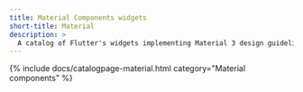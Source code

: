 ```yaml
---
title: Material Components widgets
short-title: Material
description: > 
  A catalog of Flutter's widgets implementing Material 3 design guidelines.
---
```


{% include docs/catalogpage-material.html category="Material components" %}
